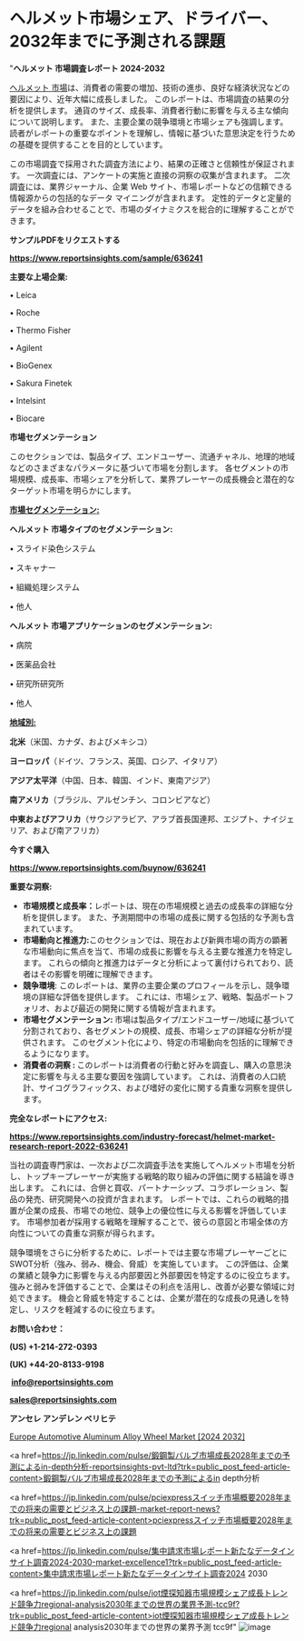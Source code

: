 # ヘルメット市場シェア、ドライバー、2032年までに予測される課題

"<strong>ヘルメット 市場調査レポート 2024-2032</strong>

<a href=https://www.reportsinsights.com/sample/636241>ヘルメット 市場</a>は、消費者の需要の増加、技術の進歩、良好な経済状況などの要因により、近年大幅に成長しました。 このレポートは、市場調査の結果の分析を提供します。 通貨のサイズ、成長率、消費者行動に影響を与える主な傾向について説明します。 また、主要企業の競争環境と市場シェアも強調します。 読者がレポートの重要なポイントを理解し、情報に基づいた意思決定を行うための基礎を提供することを目的としています。

この市場調査で採用された調査方法により、結果の正確さと信頼性が保証されます。 一次調査には、アンケートの実施と直接の洞察の収集が含まれます。 二次調査には、業界ジャーナル、企業 Web サイト、市場レポートなどの信頼できる情報源からの包括的なデータ マイニングが含まれます。 定性的データと定量的データを組み合わせることで、市場のダイナミクスを総合的に理解することができます。

<strong><b>サンプルPDFをリクエストする</b></strong>

<a href=https://www.reportsinsights.com/sample/636241><strong><u>https://www.reportsinsights.com/sample/636241</u></strong></a>

<strong>主要な上場企業:</strong>

• Leica

• Roche

• Thermo Fisher

• Agilent

• BioGenex

• Sakura Finetek

• Intelsint

• Biocare

<strong>市場セグメンテーション</strong>

このセクションでは、製品タイプ、エンドユーザー、流通チャネル、地理的地域などのさまざまなパラメータに基づいて市場を分割します。 各セグメントの市場規模、成長率、市場シェアを分析して、業界プレーヤーの成長機会と潜在的なターゲット市場を明らかにします。

<strong><u>市場セグメンテーション</u></strong><strong><u>:</u></strong>

<strong>ヘルメット 市場タイプのセグメンテーション:</strong>

• スライド染色システム

• スキャナー

• 組織処理システム

• 他人

<strong>ヘルメット 市場アプリケーションのセグメンテーション:</strong>

• 病院

• 医薬品会社

• 研究所研究所

• 他人

<strong><u>地域別</u></strong><strong><u>:</u></strong>

<strong>北米</strong>（米国、カナダ、およびメキシコ）

<strong>ヨーロッパ</strong>（ドイツ、フランス、英国、ロシア、イタリア）

<strong>アジア太平洋</strong>（中国、日本、韓国、インド、東南アジア）

<strong>南アメリカ</strong>（ブラジル、アルゼンチン、コロンビアなど）

<strong>中東およびアフリカ</strong>（サウジアラビア、アラブ首長国連邦、エジプト、ナイジェリア、および南アフリカ）

<strong>今すぐ購入</strong>

<a href=https://www.reportsinsights.com/buynow/636241><strong><u>https://www.reportsinsights.com/buynow/636241</u></strong></a>

<strong>重要な洞察:</strong>
<ul>
  <li><strong>市場規模と成長率：</strong>レポートは、現在の市場規模と過去の成長率の詳細な分析を提供します。 また、予測期間中の市場の成長に関する包括的な予測も含まれています。</li>
  <li><strong>市場動向と推進力:</strong>このセクションでは、現在および新興市場の両方の顕著な市場動向に焦点を当て、市場の成長に影響を与える主要な推進力を特定します。 これらの傾向と推進力はデータと分析によって裏付けられており、読者はその影響を明確に理解できます。</li>
  <li><strong>競争環境</strong>: このレポートは、業界の主要企業のプロフィールを示し、競争環境の詳細な評価を提供します。 これには、市場シェア、戦略、製品ポートフォリオ、および最近の開発に関する情報が含まれます。</li>
  <li><strong>市場セグメンテーション: </strong>市場は製品タイプ/エンドユーザー/地域に基づいて分割されており、各セグメントの規模、成長、市場シェアの詳細な分析が提供されます。 このセグメント化により、特定の市場動向を包括的に理解できるようになります。</li>
  <li><strong>消費者の洞察 : </strong>このレポートは消費者の行動と好みを調査し、購入の意思決定に影響を与える主要な要因を強調しています。 これは、消費者の人口統計、サイコグラフィックス、および嗜好の変化に関する貴重な洞察を提供します。</li>
</ul>
<strong>完全なレポートにアクセス:</strong>

<a href=https://www.reportsinsights.com/industry-forecast/helmet-market-research-report-2022-636241><strong><u><b>https://www.reportsinsights.com/industry-forecast/helmet-market-research-report-2022-636241</b></u></strong></a>

当社の調査専門家は、一次および二次調査手法を実施してヘルメット市場を分析し、トップキープレーヤーが実施する戦略的取り組みの評価に関する結論を導き出します。 これには、合併と買収、パートナーシップ、コラボレーション、製品の発売、研究開発への投資が含まれます。 レポートでは、これらの戦略的措置が企業の成長、市場での地位、競争上の優位性に与える影響を評価しています。 市場参加者が採用する戦略を理解することで、彼らの意図と市場全体の方向性についての貴重な洞察が得られます。

競争環境をさらに分析するために、レポートでは主要な市場プレーヤーごとにSWOT分析（強み、弱み、機会、脅威）を実施しています。 この評価は、企業の業績と競争力に影響を与える内部要因と外部要因を特定するのに役立ちます。 強みと弱みを評価することで、企業はその利点を活用し、改善が必要な領域に対処できます。 機会と脅威を特定することは、企業が潜在的な成長の見通しを特定し、リスクを軽減するのに役立ちます。

<strong>お問い合わせ：</strong>

<strong>(US) +1-214-272-0393</strong>

<strong>(UK) +44-20-8133-9198</strong>

<strong> </strong><a href=info@reportsinsights.com><strong><u>info@reportsinsights.com</u></strong></a>

<a href=sales@reportsinsights.com><strong><u>sales@reportsinsights.com</u></strong></a>

<strong>アンセレ アンデレン ベリヒテ</strong>

<a href=https://www.linkedin.com/pulse/europe-automotive-aluminum-alloy-wheel-markets-mzkdf/>Europe Automotive Aluminum Alloy Wheel Market [2024 2032]</a>

<a href=https://jp.linkedin.com/pulse/鍛鋼製バルブ市場成長2028年までの予測によるin-depth分析-reportsinsights-pvt-ltd?trk=public_post_feed-article-content>鍛鋼製バルブ市場成長2028年までの予測によるin depth分析</a>

<a href=https://jp.linkedin.com/pulse/pciexpressスイッチ市場概要2028年までの将来の需要とビジネス上の課題-market-report-news?trk=public_post_feed-article-content>pciexpressスイッチ市場概要2028年までの将来の需要とビジネス上の課題</a>

<a href=https://jp.linkedin.com/pulse/集中請求市場レポート新たなデータインサイト調査2024-2030-market-excellence1?trk=public_post_feed-article-content>集中請求市場レポート新たなデータインサイト調査2024 2030</a>

<a href=https://jp.linkedin.com/pulse/iot煙探知器市場規模シェア成長トレンド競争力regional-analysis2030年までの世界の業界予測-tcc9f?trk=public_post_feed-article-content>iot煙探知器市場規模シェア成長トレンド競争力regional analysis2030年までの世界の業界予測 tcc9f</a>"
![image](https://github.com/gayatrid12/RIDynamics/assets/158473851/144b1594-23e5-4e36-9c4e-c25d798d656f)

